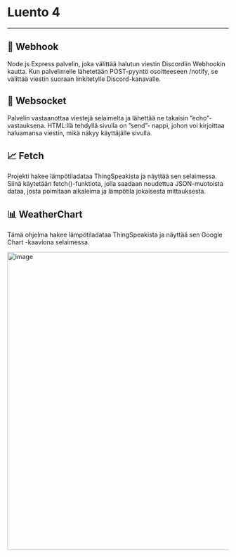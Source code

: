 # Luento 4
---------------------------------

## 🤖 Webhook
Node.js Express palvelin, joka välittää halutun viestin Discordiin Webhookin kautta. Kun palvelimelle lähetetään POST-pyyntö osoitteeseen /notify, se välittää viestin suoraan linkitetylle Discord-kanavalle. 

## 💬 Websocket
Palvelin vastaanottaa viestejä selaimelta ja lähettää ne takaisin ”echo”-vastauksena. HTML:llä tehdyllä sivulla on ”send”- nappi, johon voi kirjoittaa haluamansa viestin, mikä näkyy käyttäjälle sivulla.

## 📈  Fetch
Projekti hakee lämpötiladataa ThingSpeakista ja näyttää sen selaimessa. Siinä käytetään fetch()-funktiota, jolla saadaan noudettua JSON-muotoista dataa, josta poimitaan aikaleima ja lämpötila jokaisesta mittauksesta. 
## 📊 WeatherChart

Tämä ohjelma hakee lämpötiladataa ThingSpeakista ja näyttää sen Google Chart -kaaviona selaimessa. 

<img width="940" height="677" alt="image" src="https://github.com/user-attachments/assets/c920bf20-48af-44cd-a832-fae8b4c8b7a1" />
